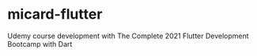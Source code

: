 # micard-flutter
Udemy course development with The Complete 2021 Flutter Development Bootcamp with Dart
